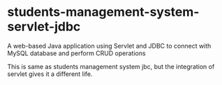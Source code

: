 # students-management-system-servlet-jdbc

A web-based Java application using Servlet and JDBC to connect with MySQL database and perform CRUD operations

This is same as students management system jbc, but the integration of servlet gives it a different life.
